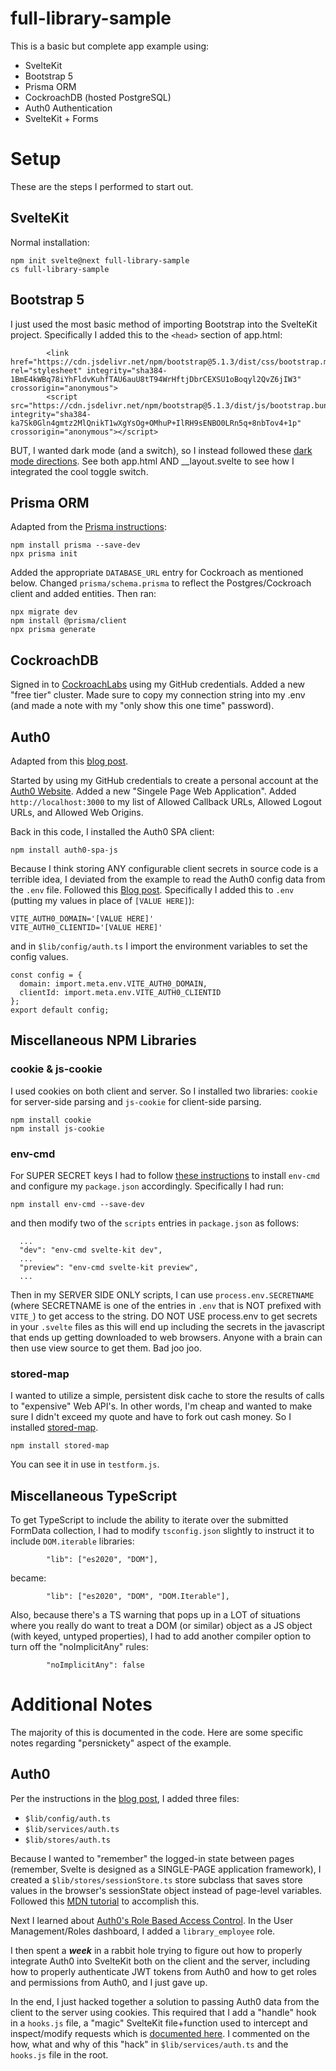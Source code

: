 # full-library-sample

This is a basic but complete app example using:

* SvelteKit
* Bootstrap 5
* Prisma ORM
* CockroachDB (hosted PostgreSQL)
* Auth0 Authentication
* SvelteKit + Forms

# Setup

These are the steps I performed to start out.

## SvelteKit

Normal installation:
  ```
  npm init svelte@next full-library-sample
  cs full-library-sample
  ```

## Bootstrap 5

I just used the most basic method of importing Bootstrap into the SvelteKit project. Specifically I added this to the `<head>` section of app.html:
```
		<link href="https://cdn.jsdelivr.net/npm/bootstrap@5.1.3/dist/css/bootstrap.min.css" rel="stylesheet" integrity="sha384-1BmE4kWBq78iYhFldvKuhfTAU6auU8tT94WrHftjDbrCEXSU1oBoqyl2QvZ6jIW3" crossorigin="anonymous">
		<script src="https://cdn.jsdelivr.net/npm/bootstrap@5.1.3/dist/js/bootstrap.bundle.min.js" integrity="sha384-ka7Sk0Gln4gmtz2MlQnikT1wXgYsOg+OMhuP+IlRH9sENBO0LRn5q+8nbTov4+1p" crossorigin="anonymous"></script>
```
BUT, I wanted dark mode (and a switch), so I instead followed these [dark mode directions](https://github.com/vinorodrigues/bootstrap-dark-5/blob/main/docs/bootstrap-nightshade.md). See both app.html AND __layout.svelte to see how I integrated the cool toggle switch.


## Prisma ORM

Adapted from the [Prisma instructions](https://www.prisma.io/docs/getting-started/setup-prisma/add-to-existing-project/relational-databases-typescript-postgres):
  ```
  npm install prisma --save-dev
  npx prisma init
  ```
Added the appropriate `DATABASE_URL` entry for Cockroach as mentioned below. Changed `prisma/schema.prisma` to reflect the Postgres/Cockroach client and added entities. Then ran:
  ```
  npx migrate dev
  npm install @prisma/client
  npx prisma generate
  ```

## CockroachDB

Signed in to [CockroachLabs](https://cockroachlabs.cloud/) using my GitHub credentials. Added a new "free tier" cluster. Made sure to copy my connection string into my .env (and made a note with my "only show this one time" password).

## Auth0

Adapted from this [blog post](https://chrisellis.dev/writing/sveltekit-boilerplate-auth0).

Started by using my GitHub credentials to create a personal account at the [Auth0 Website](https://auth0.com/). Added a new "Singele Page Web Application". Added `http://localhost:3000` to my list of Allowed Callback URLs, Allowed Logout URLs, and Allowed Web Origins.

Back in this code, I installed the Auth0 SPA client:
  ```
  npm install auth0-spa-js
  ```
Because I think storing ANY configurable client secrets in source code is a terrible idea, I deviated from the example to read the Auth0 config data from the `.env` file. Followed this [Blog post](https://timdeschryver.dev/blog/environment-variables-with-sveltekit). Specifically I added this to `.env` (putting my values in place of `[VALUE HERE]`):
  ```
  VITE_AUTH0_DOMAIN='[VALUE HERE]'
  VITE_AUTH0_CLIENTID='[VALUE HERE]'
  ```
and in `$lib/config/auth.ts` I import the environment variables to set the config values.
  ```
  const config = {
    domain: import.meta.env.VITE_AUTH0_DOMAIN,
    clientId: import.meta.env.VITE_AUTH0_CLIENTID
  };
  export default config;
  ```

## Miscellaneous NPM Libraries

### cookie & js-cookie

I used cookies on both client and server. So I installed two libraries: `cookie` for server-side parsing and `js-cookie` for client-side parsing.

  ```
  npm install cookie
  npm install js-cookie
  ```

### env-cmd

For SUPER SECRET keys I had to follow [these instructions](https://scottspence.com/posts/sveltekit-env-secrets) to install `env-cmd` and configure my `package.json` accordingly. Specifically I had run:
  ```
  npm install env-cmd --save-dev
  ```
and then modify two of the `scripts` entries in `package.json` as follows:
  ```
    ...
    "dev": "env-cmd svelte-kit dev",
    ...
    "preview": "env-cmd svelte-kit preview",
    ...
  ```
Then in my SERVER SIDE ONLY scripts, I can use `process.env.SECRETNAME` (where SECRETNAME is one of the entries in `.env` that is NOT prefixed with `VITE_`) to get access to the string. DO NOT USE process.env to get secrets in your `.svelte` files as this will end up including the secrets in the javascript that ends up getting downloaded to web browsers. Anyone with a brain can then use view source to get them. Bad joo joo.


### stored-map

I wanted to utilize a simple, persistent disk cache to store the results of calls to "expensive" Web API's. In other words, I'm cheap and wanted to make sure I didn't exceed my quote and have to fork out cash money. So I installed [stored-map](https://github.com/cbenriquez/stored-map-js).
  ```
  npm install stored-map
  ```
You can see it in use in `testform.js`.


## Miscellaneous TypeScript

To get TypeScript to include the ability to iterate over the submitted FormData collection, I had to modify `tsconfig.json` slightly to instruct it to include `DOM.iterable` libraries:
```
		"lib": ["es2020", "DOM"],
```
became:
```
		"lib": ["es2020", "DOM", "DOM.Iterable"],
```
Also, because there's a TS warning that pops up in a LOT of situations where you really do want to treat a DOM (or similar) object as a JS object (with keyed, untyped properties), I had to add another compiler option to turn off the "noImplicitAny" rules:
```
		"noImplicitAny": false
```

# Additional Notes

The majority of this is documented in the code. Here are some specific notes regarding "persnickety" aspect of the example.




## Auth0

Per the instructions in the [blog post](https://chrisellis.dev/writing/sveltekit-boilerplate-auth0), I added three files:

  * `$lib/config/auth.ts`
  * `$lib/services/auth.ts`
  * `$lib/stores/auth.ts`

Because I wanted to "remember" the logged-in state between pages (remember, Svelte is designed as a SINGLE-PAGE application framework), I created a `$lib/stores/sessionStore.ts` store subclass that saves store values in the browser's sessionState object instead of page-level variables. Followed this [MDN tutorial](https://developer.mozilla.org/en-US/docs/Learn/Tools_and_testing/Client-side_JavaScript_frameworks/Svelte_stores) to accomplish this.

Next I learned about [Auth0's Role Based Access Control](https://auth0.com/docs/manage-users/access-control). In the User Management/Roles dashboard, I added a `library_employee` role.

I then spent a ***week*** in a rabbit hole trying to figure out how to properly integrate Auth0 into SvelteKit both on the client and the server, including how to properly authenticate JWT tokens from Auth0 and how to get roles and permissions from Auth0, and I just gave up.

In the end, I just hacked together a solution to passing Auth0 data from the client to the server using cookies. This required that I add a "handle" hook in a `hooks.js` file, a "magic" SvelteKit file+function used to intercept and inspect/modify requests which is [documented here](https://kit.svelte.dev/docs/hooks). I commented on the how, what and why of this "hack" in `$lib/services/auth.ts` and the `hooks.js` file in the root.




